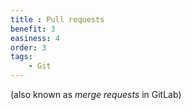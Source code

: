 ```yaml
---
title : Pull requests
benefit: 3
easiness: 4
order: 3
tags:
    - Git
---
```


(also known as *merge requests* in GitLab)
